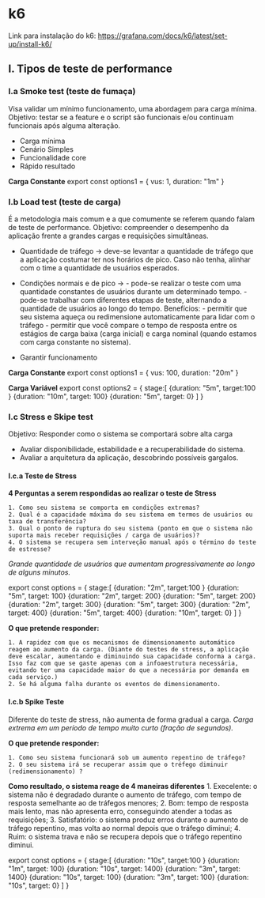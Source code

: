 # k6
Link para instalação do k6:
 https://grafana.com/docs/k6/latest/set-up/install-k6/

 ## I. Tipos de teste de performance

 ### I.a Smoke test (teste de fumaça)

 Visa validar um mínimo funcionamento, uma abordagem para carga mínima. 
 Objetivo: testar se a feature e o script são funcionais e/ou continuam funcionais após alguma alteração.

 - Carga mínima
 - Cenário Simples
 - Funcionalidade core
 - Rápido resultado

 **Carga Constante**
export const options1 = {
    vus: 1,
    duration: "1m"
}

### I.b Load test (teste de carga)

É a metodologia mais comum e a que comumente se referem quando falam de teste de performance. 
Objetivo: compreender o desempenho da aplicação frente a grandes cargas e requisições simultâneas. 

- Quantidade de tráfego -> deve-se levantar a quantidade de tráfego que a aplicação costumar ter nos horários de pico. Caso não tenha, alinhar com o time a quantidade de usuários esperados.

- Condições normais e de pico -> 
         - pode-se realizar o teste com uma quantidade constantes de usuários durante um determinado tempo. 
         - pode-se trabalhar com diferentes etapas de teste, alternando a quantidade de usuários ao longo do tempo. Benefícios:
            - permitir que seu sistema aqueça ou redimensione automaticamente para lidar com o tráfego
            - permitir que você compare o tempo de resposta entre os estágios de carga baixa (carga inicial) e carga nominal (quando estamos com carga constante no sistema). 

- Garantir funcionamento

**Carga Constante**
export const options1 = {
    vus: 100,
    duration: "20m"
}

**Carga Variável**
export const options2 = {
    stage:[
        {duration: "5m", target:100 }
        {duration: "10m", target: 100}
        {duration: "5m", target: 0}
    ]
}

### I.c Stress e Skipe test

Objetivo: Responder como o sistema se comportará sobre alta carga

- Avaliar disponibilidade, estabilidade e a recuperabilidade do sistema.
- Avaliar a arquitetura da aplicação, descobrindo possíveis gargalos. 

#### I.c.a Teste de Stress

**4 Perguntas a serem respondidas ao realizar o teste de Stress**

    1. Como seu sistema se comporta em condições extremas?
    2. Qual é a capacidade máxima do seu sistema em termos de usuários ou taxa de transferência?
    3. Qual o ponto de ruptura do seu sistema (ponto em que o sistema não suporta mais receber requisições / carga de usuários)?
    4. O sistema se recupera sem interveção manual após o término do teste de estresse?

*Grande quantidade de usuários que aumentam progressivamente ao longo de alguns minutos.*

export const options = {
    stage:[
        {duration: "2m", target:100 }
        {duration: "5m", target: 100}
        {duration: "2m", target: 200}
        {duration: "5m", target: 200}
        {duration: "2m", target: 300}
        {duration: "5m", target: 300}
        {duration: "2m", target: 400}
        {duration: "5m", target: 400}
        {duration: "10m", target: 0}
    ]
}

**O que pretende responder:** 

    1. A rapidez com que os mecanismos de dimensionamento automático reagem ao aumento da carga. (Diante do testes de stress, a aplicação deve escalar, aumentando e diminuindo sua capacidade conforma a carga. Isso faz com que se gaste apenas com a infoaestrutura necessária, evitando ter uma capacidade maior do que a necessária por demanda em cada serviço.)
    2. Se há alguma falha durante os eventos de dimensionamento.


#### I.c.b Spike Teste

Diferente do teste de stress, não aumenta de forma gradual a carga. 
*Carga extrema em um período de tempo muito curto (fração de segundos).*

**O que pretende responder:** 

    1. Como seu sistema funcionará sob um aumento repentino de tráfego?
    2. O seu sistema irá se recuperar assim que o tréfego diminuir (redimensionamento) ?

**Como resultado, o sistema reage de 4 maneiras diferentes**
    1. Execelente:
    o sistema não é degradado durante o aumento de tráfego, com tempo de resposta semelhante ao de tráfegos menores;
    2. Bom: 
    tempo de resposta mais lento, mas não apresenta erro, conseguindo atender a todas as requisições;
    3. Satisfatório: 
    o sistema produz erros durante o aumento de tráfego repentino, mas volta ao normal depois que o tráfego diminui;
    4. Ruim: 
    o sistema trava e não se recupera depois que o tráfego repentino diminui.


export const options = {
    stage:[
        {duration: "10s", target:100 }
        {duration: "1m", target: 100}
        {duration: "10s", target: 1400}
        {duration: "3m", target: 1400}
        {duration: "10s", target: 100}
        {duration: "3m", target: 100}
        {duration: "10s", target: 0}
    ]
}
